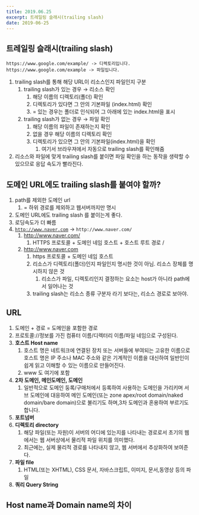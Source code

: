 ```yaml
---
title: 2019.06.25
excerpt: 트레일링 슬래시(trailing slash)
date: 2019-06-25
---
```


## 트레일링 슬래시(trailing slash)

    https://www.google.com/example/ -> 디렉토리입니다.
    https://www.google.com/example -> 파일입니다.

1. trailing slash를 통해 해당 URL이 리소스인지 파일인지 구분
    1. trailing slash가 있는 경우 → 리소스 확인
        1. 해당 이름의 디렉토리(폴더) 확인 
        2. 디렉토리가 있다면 그 안의 기본파일 (index.html) 확인 
        3. = 있는 경우는 폴더로 인식되어 그 아래에 있는 index.html을 표시
    2. trailing slash가 없는 경우 → 파일 확인
        1. 해당 이름의 파일이 존재하는지 확인
        2. 없을 경우 해당 이름의 디렉토리 확인
        3. 디렉토리가 있으면 그 안의 기본파일(index.html)을 확인
            1. 여기서 브라우져에서 자동으로 trailing slash를 확인해줌
2. 리소스와 파일에 맞게 trailing slash를 붙이면 파일 확인을 하는 동작을 생략할 수 있으므로 응답 속도가 빨라진다.

## 도메인 URL에도  trailing slash를 붙여야 할까?

1. path를 제외한 도메인 url
    1. = 하위 경로를 제외하고 웹서버까지만 명시
2. 도메인 URL에도 trailing slash 를 붙이는게 좋다.
3. 로딩속도가 더 빠름
4. [`http://www.naver.com`](http://www.naver.com) → `http://www.naver.com/`
    1. http://www.naver.com/
        1. HTTPS 프로토콜 + 도메인 네임 호스트 + 호스트 루트 경로 / 
    2. http://www.naver.com
        1. https 프로토콜 + 도메인 네임 호스트
        2. 리소스가 디렉토리(폴더)인지 파일인지 명시한 것이 아님. 리소스 장체를 명시하지 않은 것
            1. 리소스가 파일, 디렉토리인지 결정하는 요소는 host가 아니라 path에서 일어나는 것
        3. trailing slash는 리소스 종류 구분자 라기 보다는, 리소스 경로로 보아야.

## URL

1. 도메인 + 경로 = 도메인을 포함한 경로
2. 프로토콜://정보를 가진 컴퓨터 이름/디렉터리 이름/파일 네임으로 구성된다.
3. **호스트 Host name**
    1. 호스트 명은 네트워크에 연결된 장치 또는 서버들에 부여되는 고유한 이름으로 호스트 명은 IP 주소나 MAC 주소와 같은 기계적인 이름을 대신하여 일반인이 쉽게 읽고 이해할 수 있는 이름으로 만들어진다.
    2. www 도 여기에 포함
4. **2차 도메인, 메인도메인, 도메인**
    1. 일반적으로 도메인 둥록/구매처에서 등록하여 사용하는 도메인을 가리키며 서브 도메인에 대응하여 메인 도메인(또는 zone apex/root domain/naked domain/bare domain)으로 불리기도 하며,3차 도메인과 혼용하여 부르기도 합니다.
5. **포트넘버**
6. **디렉토리 directory**
    1. 해당 파일(또는 자원)이 서버의 어디에 있는지를 나타내는 경로로서 초기의 웹에서는 웹 서버상에서 물리적 파일 위치를 의미했다.
    2.  최근에는, 실제 물리적 경로를 나타내지 않고, 웹 서버에서 추상화하여 보여준다.
7. **파일 file**
    1. HTML(또는 XHTML), CSS 문서, 자바스크립트, 이미지, 문서,동영상 등의 파일
8. **쿼리 Query String**

## Host name과 Domain name의 차이